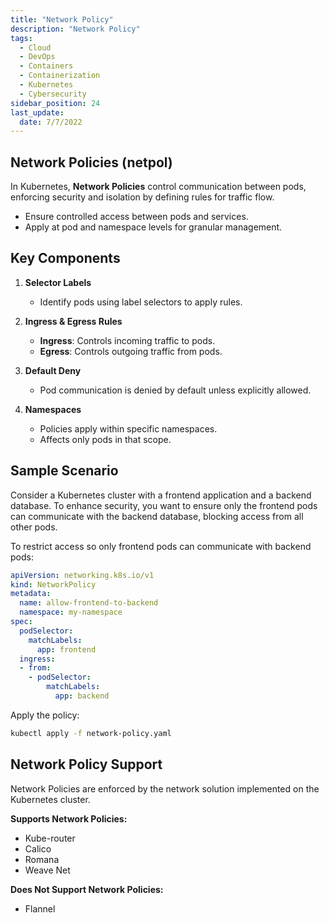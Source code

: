 ```yaml
---
title: "Network Policy"
description: "Network Policy"
tags: 
  - Cloud
  - DevOps
  - Containers
  - Containerization
  - Kubernetes
  - Cybersecurity
sidebar_position: 24
last_update:
  date: 7/7/2022
---
```



## Network Policies (netpol)

In Kubernetes, **Network Policies** control communication between pods, enforcing security and isolation by defining rules for traffic flow.  

- Ensure controlled access between pods and services.  
- Apply at pod and namespace levels for granular management.  

## Key Components  

1. **Selector Labels**  
   - Identify pods using label selectors to apply rules.  

2. **Ingress & Egress Rules**  
   - **Ingress**: Controls incoming traffic to pods.  
   - **Egress**: Controls outgoing traffic from pods.  

3. **Default Deny**  
   - Pod communication is denied by default unless explicitly allowed.  

4. **Namespaces**  
   - Policies apply within specific namespaces.
   - Affects only pods in that scope.  

## Sample Scenario 

Consider a Kubernetes cluster with a frontend application and a backend database. To enhance security, you want to ensure only the frontend pods can communicate with the backend database, blocking access from all other pods.

To restrict access so only frontend pods can communicate with backend pods:  

```yaml
apiVersion: networking.k8s.io/v1
kind: NetworkPolicy
metadata:
  name: allow-frontend-to-backend
  namespace: my-namespace
spec:
  podSelector:
    matchLabels:
      app: frontend
  ingress:
  - from:
    - podSelector:
        matchLabels:
          app: backend
```

Apply the policy:  

```bash
kubectl apply -f network-policy.yaml
```

## Network Policy Support

Network Policies are enforced by the network solution implemented on the Kubernetes cluster. 

**Supports Network Policies:**  
- Kube-router  
- Calico  
- Romana  
- Weave Net  

**Does Not Support Network Policies:**  
- Flannel  


 

 
